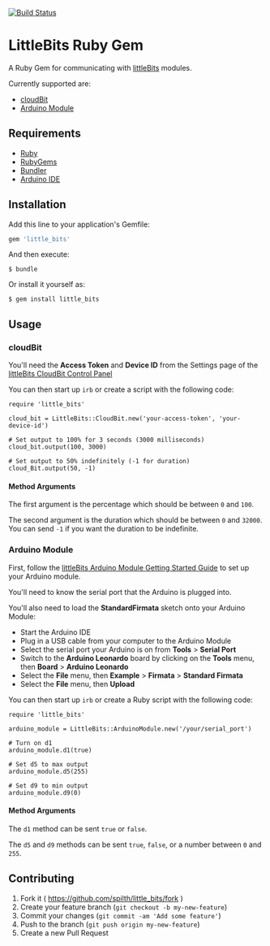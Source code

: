 [![Build Status](https://travis-ci.org/spilth/little_bits.svg?branch=master)](https://travis-ci.org/spilth/little_bits)

# LittleBits Ruby Gem

A Ruby Gem for communicating with [littleBits](http://littlebits.cc) modules.

Currently supported are:

- [cloudBit](http://littlebits.cc/bits/cloudbit)
- [Arduino Module](http://littlebits.cc/bits/arduino)

## Requirements

- [Ruby](https://www.ruby-lang.org/en/)
- [RubyGems](https://rubygems.org/pages/download)
- [Bundler](http://bundler.io)
- [Arduino IDE](http://arduino.cc/en/Main/Software)

## Installation

Add this line to your application's Gemfile:

```ruby
gem 'little_bits'
```

And then execute:

    $ bundle

Or install it yourself as:

    $ gem install little_bits

## Usage

### cloudBit

You'll need the **Access Token** and **Device ID** from the Settings page of the [littleBits CloudBit Control Panel](http://control.littlebitscloud.cc)

You can then start up `irb` or create a script with the following code:

    require 'little_bits'
    
    cloud_bit = LittleBits::CloudBit.new('your-access-token', 'your-device-id')
    
    # Set output to 100% for 3 seconds (3000 milliseconds)
    cloud_bit.output(100, 3000)
    
    # Set output to 50% indefinitely (-1 for duration)
    cloud_Bit.output(50, -1)

#### Method Arguments

The first argument is the percentage which should be between `0` and `100`.

The second argument is the duration which should be between `0` and `32000`. You can send `-1` if you want the duration to be indefinite.

### Arduino Module

First, follow the [littleBits Arduino Module Getting Started Guide](http://discuss.littlebits.cc/t/getting-started/109) to set up your Arduino module.

You'll need to know the serial port that the Arduino is plugged into.

You'll also need to load the **StandardFirmata** sketch onto your Arduino Module:

- Start the Arduino IDE
- Plug in a USB cable from your computer to the Arduino Module
- Select the serial port your Arduino is on from **Tools** > **Serial Port**
- Switch to the **Arduino Leonardo** board by clicking on the **Tools** menu, then **Board** > **Arduino Leonardo**
- Select the **File** menu, then **Example** > **Firmata** > **Standard Firmata**
- Select the **File** menu, then **Upload**

You can then start up `irb` or create a Ruby script with the following code:

    require 'little_bits'
    
    arduino_module = LittleBits::ArduinoModule.new('/your/serial_port')
    
    # Turn on d1
    arduino_module.d1(true)
    
    # Set d5 to max output
    arduino_module.d5(255)
    
    # Set d9 to min output
    arduino_module.d9(0)

#### Method Arguments
    
The `d1` method can be sent `true` or `false`.

The `d5` and `d9` methods can be sent `true`, `false`, or a number between `0` and `255`.

## Contributing

1. Fork it ( https://github.com/spilth/little_bits/fork )
2. Create your feature branch (`git checkout -b my-new-feature`)
3. Commit your changes (`git commit -am 'Add some feature'`)
4. Push to the branch (`git push origin my-new-feature`)
5. Create a new Pull Request
